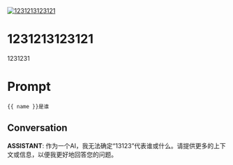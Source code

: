 
[![1231213123121](https://flow-prompt-covers.s3.us-west-1.amazonaws.com/icon/vintage/vint_10.png)]()
# 1231213123121 
1231231

# Prompt

```
{{ name }}是谁
```

## Conversation

**ASSISTANT**: 作为一个AI，我无法确定“13123”代表谁或什么。请提供更多的上下文或信息，以便我更好地回答您的问题。



